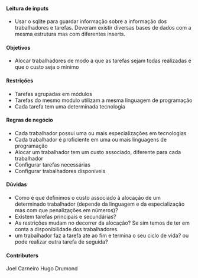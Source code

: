 #### Leitura de inputs ####
 * Usar o sqlite para guardar informação sobre a informação dos trabalhadores e tarefas. Deveram existir diversas bases de dados com a mesma estrutura mas com diferentes inserts.

#### Objetivos ####
 * Alocar trabalhadores de modo a que as tarefas sejam todas realizadas e que o custo seja o minimo

#### Restrições ####
 * Tarefas agrupadas em módulos
 * Tarefas do mesmo modulo utilizam a mesma linguagem de programação
 * Cada tarefa tem uma determinada tecnologia

#### Regras de negócio ####
 * Cada trabalhador possui uma ou mais especializações em tecnologias
 * Cada trabalhador é proficiente em uma ou mais linguagens de programação
 * Alocar um trabalhador tem um custo associado, diferente para cada trabalhador
 * Configurar tarefas necessárias
 * Configurar trabalhadores disponíveis

#### Dúvidas ####
 * Como é que definimos o custo associado à alocação de um determinado trabalhador (depende da linguagem e da especialização mas com que penalizações em números)?
 * Existem tarefas principais e secundárias?
 * As restrições mudam no decorrer da alocação? Se sim temos de ter em conta a disponibilidade dos trabalhadores.
 * um trabalhador faz a tarefa ate ao fim e termina o seu ciclo de vida? ou pode realizar outra tarefa de seguida?

#### Contributers ####
Joel Carneiro
Hugo Drumond
